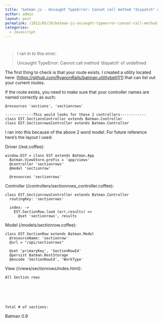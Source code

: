 ```yaml
---
title: 'batman.js - Uncaught TypeError: Cannot call method "dispatch" of undefined'
author: admin
layout: post
permalink: /2012/05/29/batman-js-uncaught-typeerror-cannot-call-method-dispatch-of-undefined/
categories:
  - Javascript
---
```

# 

> I ran in to this error:  
>   
> Uncaught TypeError: Cannot call method ‘dispatch’ of undefined  
>  

The first thing to check is that your route exists. I created a utility located here: [https://github.com/RyanonRails/batman.utilitybelt][1] that can list out your current routes.

 [1]: https://github.com/RyanonRails/batman.utilitybelt "https://github.com/RyanonRails/batman.utilitybelt"

If the route exists, you need to make sure that your controller names are named correctly as such:

    @resources 'sections', 'sectionrows'
    
    -------------This would looks for these 2 controllers------------
    class EST.SectionsController extends Batman.Controller
    class EST.SectionrowsController extends Batman.Controller

I ran into this because of the above 2 word model. For future reference here’s the layout I used:

Driver (/est.coffee):

    window.EST = class EST extends Batman.App
      Batman.ViewStore.prefix = 'app/views'
      @controller 'sectionrows'
      @model 'sectionrow'
    
      @resources 'sectionrows'

Controller (/controllers/sectionrows_controller.coffee):

    class EST.SectionrowsController extends Batman.Controller
      routingKey: 'sectionrows'
    
      index: ->
        EST.SectionRow.load (err,results) =>
          @set 'sectionrows', results

Model (/models/sectionrow.coffee):

    class EST.SectionRow extends Batman.Model
      @resourceName: 'sectionrow'
      @url = "/api/sectionrows"
    
      @set 'primaryKey', 'SectionRowId'
      @persist Batman.RestStorage
      @encode 'SectionRowId', 'WorkType'

View (/views/sectionrows/index.html):

    All Section rows
    
      
        
        
      
    
    Total # of sections: 

Batman 0.9